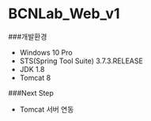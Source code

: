 # BCNLab_Web_v1  

###개발환경  
- Windows 10 Pro
- STS(Spring Tool Suite) 3.7.3.RELEASE
- JDK 1.8
- Tomcat 8

###Next Step  
- Tomcat 서버 연동
